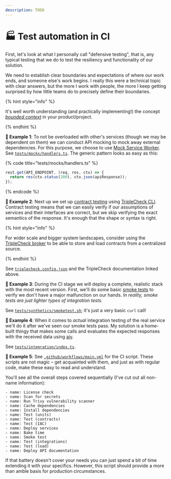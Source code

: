 ```yaml
---
description: TODO
---
```


# 🏭 Test automation in CI

First, let's look at what I personally call "defensive testing", that is, any typical testing that we do to test the resiliency and functionality of our solution.

We need to establish clear boundaries and expectations of where our work ends, and someone else's work begins. I really this were a technical topic with clear answers, but the more I work with people, the more I keep getting surprised by how little teams do to precisely define their boundaries.

{% hint style="info" %}

It's well worth understanding (and practically implementing!) the concept [_bounded context_](https://martinfowler.com/bliki/BoundedContext.html) in your product/project.

{% endhint %}

**🎯 Example 1**: To not be overloaded with other's services (though we may be dependent on them) we can conduct API mocking to mock away external dependencies. For this purpose, we choose to use [Mock Service Worker](https://mswjs.io). See [`tests/mocks/handlers.ts`](https://github.com/mikaelvesavuori/better-apis-workshop/blob/main/tests/mocks/handlers.ts). The generic pattern looks as easy as this:

{% code title="tests/mocks/handlers.ts" %}

```typescript
rest.get(API_ENDPOINT, (req, res, ctx) => {
  return res(ctx.status(200), ctx.json(apiResponse));
});
```

{% endcode %}

**🎯 Example 2**: Next up we set up [contract testing](https://sqa.stackexchange.com/a/42064) using [TripleCheck CLI](https://github.com/mikaelvesavuori/triplecheck-cli). Contract testing means that we can easily verify if our assumptions of services and their interfaces are correct, but we skip verifying the exact semantics of the response. It's enough that the shape or syntax is right.

{% hint style="info" %}

For wider scale and bigger system landscapes, consider using the [TripleCheck broker](https://github.com/mikaelvesavuori/triplecheck-broker) to be able to store and load contracts from a centralized source.

{% endhint %}

See [`triplecheck.config.json`](https://github.com/mikaelvesavuori/better-apis-workshop/blob/main/triplecheck.config.json) and the TripleCheck documentation linked above.

**🎯 Example 3**: During the CI stage we will deploy a complete, realistic stack with the most recent version. First, we'll do some basic [smoke tests](<https://en.wikipedia.org/wiki/Smoke_testing_(software)>) to verify we don't have a major malfunction on our hands. _In reality, smoke tests are just lighter types of integration tests._

See [`tests/synthetics/smoketest.sh`](https://github.com/mikaelvesavuori/better-apis-workshop/blob/main/tests/synthetics/smoketest.sh); it's just a very basic `curl` call!

**🎯 Example 4**: When it comes to _actual_ integration testing of the real service we'll do it after we've seen our smoke tests pass. My solution is a home-built thingy that makes some calls and evaluates the expected responses with the received data using [ajv](https://ajv.js.org).

See [`tests/integration/index.ts`](https://github.com/mikaelvesavuori/better-apis-workshop/blob/main/tests/integration/index.ts).

**🎯 Example 5**: See [`.github/workflows/main.yml`](https://github.com/mikaelvesavuori/better-apis-workshop/blob/main/.github/workflows/main.yml) for the CI script. These scripts are not magic – get acquainted with them, and just as with regular code, make these easy to read and understand.

You'll see all the overall steps covered sequentially (I've cut out all non-name information):

```
- name: License check
- name: Scan for secrets
- name: Run Trivy vulnerability scanner
- name: Cache dependencies
- name: Install dependencies
- name: Test (units)
- name: Test (contracts)
- name: Test (IAC)
- name: Deploy services
- name: Bake time
- name: Smoke test
- name: Test (integrations)
- name: Test (load)
- name: Deploy API documentation
```

If that battery doesn't cover your needs you can just spend a bit of time extending it with your specifics. However, this script should provide a more than amble basis for production circumstances.
